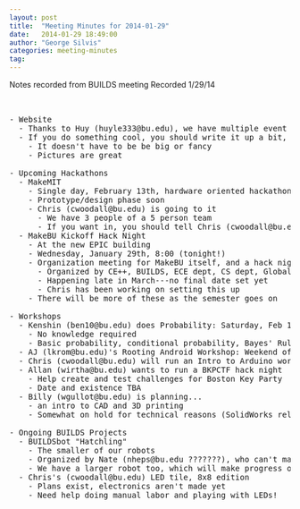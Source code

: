 ```yaml
---
layout: post
title:  "Meeting Minutes for 2014-01-29"
date:   2014-01-29 18:49:00
author: "George Silvis"
categories: meeting-minutes
tag: 
---
```


Notes recorded from BUILDS meeting
Recorded 1/29/14

<!-- more -->

<pre>


- Website
  - Thanks to Huy (huyle333@bu.edu), we have multiple event writeups for recent things!
  - If you do something cool, you should write it up a bit, and email Chris (cwoodall@bu.edu)
    - It doesn't have to be be big or fancy
    - Pictures are great

- Upcoming Hackathons
  - MakeMIT
    - Single day, February 13th, hardware oriented hackathon
    - Prototype/design phase soon
    - Chris (cwoodall@bu.edu) is going to it
      - We have 3 people of a 5 person team
      - If you want in, you should tell Chris (cwoodall@bu.edu)
  - MakeBU Kickoff Hack Night
    - At the new EPIC building
    - Wednesday, January 29th, 8:00 (tonight!)
    - Organization meeting for MakeBU itself, and a hack night
      - Organized by CE++, BUILDS, ECE dept, CS dept, Global Apps Initiative, Women in Computer Science...
      - Happening late in March---no final date set yet
      - Chris has been working on setting this up
    - There will be more of these as the semester goes on

- Workshops
  - Kenshin (ben10@bu.edu) does Probability: Saturday, Feb 1 2:00 PM
    - No knowledge required
    - Basic probability, conditional probability, Bayes' Rule
  - AJ (lkrom@bu.edu)'s Rooting Android Workshop: Weekend of Feb 8
  - Chris (cwoodall@bu.edu) will run an Intro to Arduino workshop
  - Allan (wirtha@bu.edu) wants to run a BKPCTF hack night
    - Help create and test challenges for Boston Key Party
    - Date and existence TBA
  - Billy (wgullot@bu.edu) is planning...
    - an intro to CAD and 3D printing
    - Somewhat on hold for technical reasons (SolidWorks related...)

- Ongoing BUILDS Projects
  - BUILDSbot "Hatchling"
    - The smaller of our robots
    - Organized by Nate (nheps@bu.edu ???????), who can't make it to meetings
    - We have a larger robot too, which will make progress once we sort out money
  - Chris's (cwoodall@bu.edu) LED tile, 8x8 edition
    - Plans exist, electronics aren't made yet
    - Need help doing manual labor and playing with LEDs!
      

</pre>
